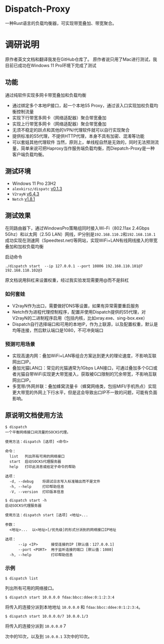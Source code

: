 # Dispatch-Proxy
一种Rust语言的负载均衡器，可实现带宽叠加、带宽聚合。

# 调研说明
原作者英文文档和翻译我发在GitHub仓库了。
原作者说只用了Mac进行测试，我目前已成功在Windows 11 Pro环境下完成了测试

## 功能
通过纯软件实现多网卡带宽叠加和负载均衡
- 通过绑定多个本地IP接口，起一个本地S5 Proxy，通过该入口实现加权负载均衡控制流量
- 实现下行带宽多网卡（网络适配器）聚合带宽叠加
- 实现上行带宽多网卡（网络适配器）聚合带宽叠加
- 无须不稳定的跃点和其他的VPN/代理软件就可以自行实现聚合
- 提供标准的S5代理，不提供HTTP代理，本身不具有加密、混淆等功能
- 可以套娃其他代理软件
当然，原则上，单线程自然是无效的，同时无法预测流量，简单来说可把Haproxy当作服务端负载均衡，而Diepatch-Proxy是一种客户端负载均衡。

## 测试环境

- Windows 11 Pro 23H2
- ``alexkirsz/dispatc`` [v0.1.3](https://github.com/alexkirsz/dispatch/releases/tag/v0.1.3)
- ``V2rayN`` [v6.4.3](https://github.com/2dust/v2rayN/releases/tag/6.43)
- ``Netch`` [v1.8.1](https://github.com/netchx/netch/releases/tag/1.8.1)

## 测试效果
在同路由器下，通过WindowsPro策略组同时接入Wi-Fi（802.11ax 2.4Gbps 5Ghz）和以太网（2.5G LAN）网线，IP分别是``192.168.110.2``和``192.168.110.1``
成功实现在测速网（Speedtest.net)等网站，实现WiFi+LAN有线网线接入的带宽叠加和加权负载均衡

启动命令
```
./dispatch start  --ip 127.0.0.1 --port 10806 192.168.110.101@7 192.168.110.102@3
```

原文档说用斜杠来设置权重，经过我实验发现需要用@而不是斜杠

### 如何套娃
- V2rayN作为出口，需要做好DNS等设置，如果有异常需要重启服务
- Netch作为进程代理控制程序，配置并使用Dispatch提供的S5代理，对V2rayN的二进制程序启用（包括内核，比如xray.exe、sing-box.exe）
- Dispatch自行选择端口和可用的本地IP，作为上联源，以及配置权重，默认是均等连接，然后默认端口是1080，不可冲突端口

### 预测可用场景
- 实现高速内网：叠加WiFi+LAN等组合方案达到更大的理论速度，不影响互联网出口IP。
- 叠加光猫LAN口：常见的光猫通常为1Gbps LAN接口，可通过叠加多个G口或者光猫自带WiFi实现更大带宽接入，获取被G口限制的冗余带宽，不影响互联网出口IP。
- 多宽带/外网并联：叠加蜂窝流量卡（蜂窝网络类，包括MIFI/手机热点）实现更大带宽的外网上下行水平，但是这会导致出口IP不一致的问题，可能有负面影响。


## 原说明文档使用方法

```
$ dispatch
一个平衡网络接口间流量的SOCKS代理。

使用方法：dispatch [选项] <命令>

命令：
  list   列出所有可用的网络接口
  start  启动SOCKS代理服务器
  help   打印此消息或给定子命令的帮助

选项：
  -d, --debug    将调试日志写入标准输出而不是文件
  -h, --help     打印帮助信息
  -V, --version  打印版本信息
```

```
$ dispatch start -h
启动SOCKS代理服务器

使用方法：dispatch start [选项] <地址>...

参数：
  <地址>...  以<地址>[/优先级]的形式分派到的网络接口IP地址

选项：
      --ip <IP>      接受连接的IP [默认值：127.0.0.1]
      --port <PORT>  用于监听连接的端口 [默认值：1080]
  -h, --help         打印帮助信息
```

### 示例

```
$ dispatch list
```

列出所有可用的网络接口。

```
$ dispatch start 10.0.0.0 fdaa:bbcc:ddee:0:1:2:3:4
```

将传入的连接分派到本地地址 `10.0.0.0` 和 `fdaa:bbcc:ddee:0:1:2:3:4`。

```
$ dispatch start 10.0.0.0/7 10.0.0.1/3
```

将传入的连接分派到 `10.0.0.0` 7

次中的10次，以及到 `10.0.0.1` 3次中的10次。
